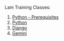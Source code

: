 Lam Training Classes:
1.  [Python - Prerequisites](Class_01_Python/Class_01.md)
1.  [Python](Class_01_Python/Class_01_Prerequisites.md)
2.  [Django](Class_02_Django/Class_02.md)
3.  [Gemini](Class_03_Gemini/Class_03.md)
